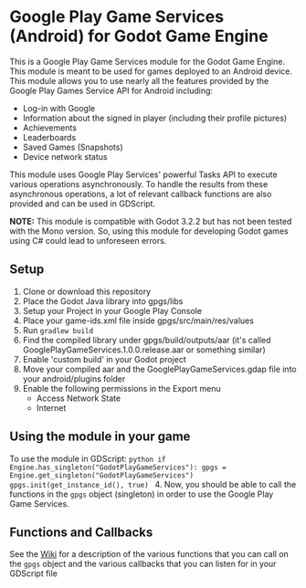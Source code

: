 # Google Play Game Services (Android) for Godot Game Engine
This is a Google Play Game Services module for the Godot Game Engine. This module is meant to be used for games deployed to an Android device. This module allows you to use nearly all the features provided by the Google Play Games Service API for Android including:
- Log-in with Google
- Information about the signed in player (including their profile pictures)
- Achievements
- Leaderboards
- Saved Games (Snapshots)
- Device network status

This module uses Google Play Services' powerful Tasks API to execute various operations asynchronously. To handle the results from these asynchronous operations, a lot of relevant callback functions are also provided and can be used in GDScript.

**NOTE:** This module is compatible with Godot 3.2.2 but has not been tested with the Mono version. So, using this module for developing Godot games using C# could lead to unforeseen errors.

## Setup
1. Clone or download this repository
2. Place the Godot Java library into gpgs/libs
3. Setup your Project in your Google Play Console
4. Place your game-ids.xml file inside gpgs/src/main/res/values
5. Run `gradlew build`
6. Find the compiled library under gpgs/build/outputs/aar (it's called GooglePlayGameServices.1.0.0.release.aar or something similar)
7. Enable 'custom build' in your Godot project
8. Move your compiled aar and the GooglePlayGameServices.gdap file into your android/plugins folder
10. Enable the following permissions in the Export menu
	- Access Network State
	- Internet

## Using the module in your game
To use the module in GDScript:
	```python
	if Engine.has_singleton("GodotPlayGameServices"):
		gpgs = Engine.get_singleton("GodotPlayGameServices")
		gpgs.init(get_instance_id(), true)
	```
4. Now, you should be able to call the functions in the `gpgs` object (singleton) in order to use the Google Play Game Services.

## Functions and Callbacks
See the [Wiki](https://github.com/Kopfenheim/godot-gpgs/wiki) for a description of the various functions that you can call on the `gpgs` object and the various callbacks that you can listen for in your GDScript file
